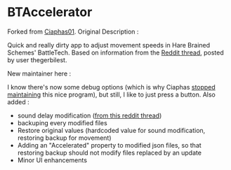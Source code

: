 # BTAccelerator

Forked from [Ciaphas01](https://github.com/ciaphas01/BTAccelerator). Original Description :

Quick and really dirty app to adjust movement speeds in Hare Brained Schemes' BattleTech. Based on information from the [Reddit thread](https://www.reddit.com/r/Battletechgame/comments/8f6b3l/psa_how_to_really_speed_movement_up_not_from/), posted by user thegerbilest.


New maintainer here : 

I know there's now some debug options (which is why Ciaphas [stopped maintaining](https://www.reddit.com/r/Battletechgame/comments/8f6b3l/psa_how_to_really_speed_movement_up_not_from/dy2hhip) this nice program), but still, I like to just press a button.
Also added :
- sound delay modification ([from this reddit thread](https://www.reddit.com/r/Battletechgame/comments/8f6b3l/psa_how_to_really_speed_movement_up_not_from/))
- backuping every modified files
- Restore original values (hardcoded value for sound modification, restoring backup for movement)
- Adding an "Accelerated" property to modified json files, so that restoring backup should not modify files replaced by an update
- Minor UI enhancements